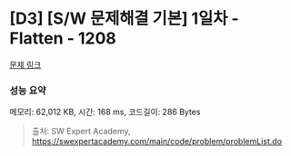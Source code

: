 # [D3] [S/W 문제해결 기본] 1일차 - Flatten - 1208 

[문제 링크](https://swexpertacademy.com/main/code/problem/problemDetail.do?contestProbId=AV139KOaABgCFAYh) 

### 성능 요약

메모리: 62,012 KB, 시간: 168 ms, 코드길이: 286 Bytes



> 출처: SW Expert Academy, https://swexpertacademy.com/main/code/problem/problemList.do
